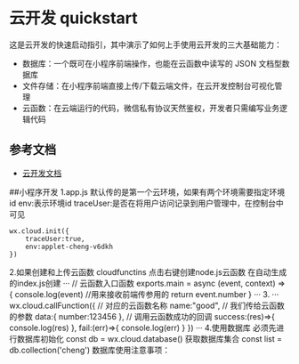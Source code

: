 # 云开发 quickstart

这是云开发的快速启动指引，其中演示了如何上手使用云开发的三大基础能力：

- 数据库：一个既可在小程序前端操作，也能在云函数中读写的 JSON 文档型数据库
- 文件存储：在小程序前端直接上传/下载云端文件，在云开发控制台可视化管理
- 云函数：在云端运行的代码，微信私有协议天然鉴权，开发者只需编写业务逻辑代码

## 参考文档

- [云开发文档](https://developers.weixin.qq.com/miniprogram/dev/wxcloud/basis/getting-started.html)


##小程序开发
1.app.js
    默认传的是第一个云环境，如果有两个环境需要指定环境id
    env:表示环境id
    traceUser:是否在将用户访问记录到用户管理中，在控制台中可见
```
wx.cloud.init({
    traceUser:true,
    env:applet-cheng-v6dkh
})
```
2.如果创建和上传云函数
  cloudfunctins 点击右键创建node.js云函数
  在自动生成的index.js创建
  ···
  // 云函数入口函数
exports.main = async (event, context) => {
    console.log(event)   //用来接收前端传参用的
    return event.number
}
···
3.
···
 wx.cloud.callFunction({
      // 对应的云函数名称
      name:"good",
      // 我们传给云函数的参数
      data:{
        number:123456
      },
      // 调用云函数成功的回调
      success:(res)=>{
        console.log(res)
      },
      fail:(err)=>{
        console.log(err)
      }
    })
    ···
  4.使用数据库
    必须先进行数据库初始化
    const db = wx.cloud.database()
    获取数据库集合
    const list = db.collection('cheng')
    数据库使用注意事项：